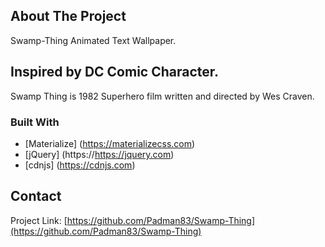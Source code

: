## About The Project
Swamp-Thing Animated Text Wallpaper.

## Inspired by DC Comic Character. 
Swamp Thing is 1982 Superhero film written and directed by Wes Craven.

### Built With
* [Materialize] (https://materializecss.com)
* [jQuery] (https://https://jquery.com)
* [cdnjs] (https://cdnjs.com)

## Contact 

Project Link: [https://github.com/Padman83/Swamp-Thing](https://github.com/Padman83/Swamp-Thing)


